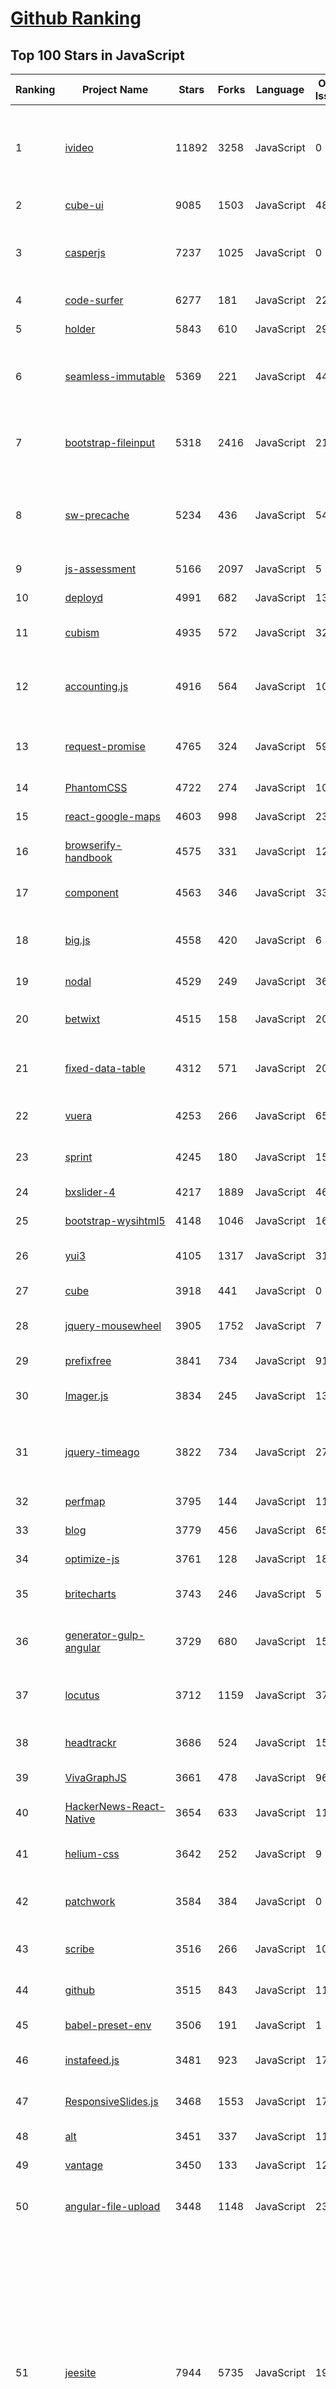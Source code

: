 [Github Ranking](../README.md)
==========

## Top 100 Stars in JavaScript

| Ranking | Project Name | Stars | Forks | Language | Open Issues | Description | Last Commit |
| ------- | ------------ | ----- | ----- | -------- | ----------- | ----------- | ----------- |
| 1 | [ivideo](https://github.com/phobal/ivideo) | 11892 | 3258 | JavaScript | 0 | 一个可以观看国内主流视频平台所有视频的客户端（Mac、Windows、Linux） A client that can watch video of domestic(China) mainstream video platform | 2021-01-28T19:46:42Z |
| 2 | [cube-ui](https://github.com/didi/cube-ui) | 9085 | 1503 | JavaScript | 48 | :large_orange_diamond: A fantastic mobile ui lib implement by Vue | 2023-10-28T02:35:55Z |
| 3 | [casperjs](https://github.com/casperjs/casperjs) | 7237 | 1025 | JavaScript | 0 | CasperJS is no longer actively maintained. Navigation scripting and testing utility for PhantomJS and SlimerJS | 2020-04-03T21:57:20Z |
| 4 | [code-surfer](https://github.com/pomber/code-surfer) | 6277 | 181 | JavaScript | 22 | Rad code slides <🏄/> | 2023-05-02T13:28:44Z |
| 5 | [holder](https://github.com/imsky/holder) | 5843 | 610 | JavaScript | 29 | :city_sunrise: Client-side image placeholders. | 2023-10-07T03:19:47Z |
| 6 | [seamless-immutable](https://github.com/rtfeldman/seamless-immutable) | 5369 | 221 | JavaScript | 44 | Immutable data structures for JavaScript which are backwards-compatible with normal JS Arrays and Objects. | 2021-06-25T16:12:52Z |
| 7 | [bootstrap-fileinput](https://github.com/kartik-v/bootstrap-fileinput) | 5318 | 2416 | JavaScript | 21 | An enhanced HTML 5 file input for Bootstrap 5.x/4.x./3.x with file preview, multiple selection, and more features. | 2023-11-17T17:18:16Z |
| 8 | [sw-precache](https://github.com/GoogleChromeLabs/sw-precache) | 5234 | 436 | JavaScript | 54 | [Deprecated] A node module to generate service worker code that will precache specific resources so they work offline. | 2019-06-09T22:23:40Z |
| 9 | [js-assessment](https://github.com/rmurphey/js-assessment) | 5166 | 2097 | JavaScript | 5 | A test-driven approach to assessing JS skills | 2023-01-26T17:23:29Z |
| 10 | [deployd](https://github.com/deployd/deployd) | 4991 | 682 | JavaScript | 131 | a toolkit for building realtime APIs | 2019-04-16T08:53:35Z |
| 11 | [cubism](https://github.com/square/cubism) | 4935 | 572 | JavaScript | 32 | Cubism.js: A JavaScript library for time series visualization. | 2023-03-19T08:29:27Z |
| 12 | [accounting.js](https://github.com/openexchangerates/accounting.js) | 4916 | 564 | JavaScript | 107 | A lightweight JavaScript library for number, money and currency formatting - fully localisable, zero dependencies. | 2022-09-09T12:07:01Z |
| 13 | [request-promise](https://github.com/request/request-promise) | 4765 | 324 | JavaScript | 59 | The simplified HTTP request client 'request' with Promise support. Powered by Bluebird. | 2023-08-01T19:46:56Z |
| 14 | [PhantomCSS](https://github.com/HuddleEng/PhantomCSS) | 4722 | 274 | JavaScript | 10 | Visual/CSS regression testing with PhantomJS | 2018-12-10T10:28:42Z |
| 15 | [react-google-maps](https://github.com/tomchentw/react-google-maps) | 4603 | 998 | JavaScript | 235 | React.js Google Maps integration component | 2022-11-07T13:24:13Z |
| 16 | [browserify-handbook](https://github.com/browserify/browserify-handbook) | 4575 | 331 | JavaScript | 12 | how to build modular applications with browserify | 2023-01-18T00:58:36Z |
| 17 | [component](https://github.com/componentjs/component) | 4563 | 346 | JavaScript | 33 | frontend package manager and build tool for modular web applications | 2017-12-16T14:10:16Z |
| 18 | [big.js](https://github.com/MikeMcl/big.js) | 4558 | 420 | JavaScript | 6 | A small, fast JavaScript library for arbitrary-precision decimal arithmetic. | 2023-03-29T14:52:47Z |
| 19 | [nodal](https://github.com/keithwhor/nodal) | 4529 | 249 | JavaScript | 36 | API Services Made Easy With Node.js | 2023-01-16T02:03:22Z |
| 20 | [betwixt](https://github.com/kdzwinel/betwixt) | 4515 | 158 | JavaScript | 20 | :zap: Web Debugging Proxy based on Chrome DevTools Network panel. | 2021-11-23T15:43:17Z |
| 21 | [fixed-data-table](https://github.com/facebookarchive/fixed-data-table) | 4312 | 571 | JavaScript | 205 | A React table component designed to allow presenting thousands of rows of data. | 2021-01-13T12:09:37Z |
| 22 | [vuera](https://github.com/akxcv/vuera) | 4253 | 266 | JavaScript | 65 | :eyes: Vue in React, React in Vue. Seamless integration of the two. :dancers: | 2023-09-19T11:34:22Z |
| 23 | [sprint](https://github.com/bendc/sprint) | 4245 | 180 | JavaScript | 15 | A tiny, lightning fast jQuery-like library for modern browsers. | 2016-12-21T04:18:43Z |
| 24 | [bxslider-4](https://github.com/stevenwanderski/bxslider-4) | 4217 | 1889 | JavaScript | 461 | Responsive jQuery content slider | 2023-02-01T12:20:34Z |
| 25 | [bootstrap-wysihtml5](https://github.com/jhollingworth/bootstrap-wysihtml5) | 4148 | 1046 | JavaScript | 165 | Simple, beautiful wysiwyg editor | 2020-04-14T20:13:56Z |
| 26 | [yui3](https://github.com/yui/yui3) | 4105 | 1317 | JavaScript | 316 | A library for building richly interactive web applications. | 2021-03-04T11:27:57Z |
| 27 | [cube](https://github.com/square/cube) | 3918 | 441 | JavaScript | 0 | Cube: A system for time series visualization. | 2019-04-05T16:22:18Z |
| 28 | [jquery-mousewheel](https://github.com/jquery/jquery-mousewheel) | 3905 | 1752 | JavaScript | 7 | A jQuery plugin that adds cross-browser mouse wheel support. | 2023-07-20T22:20:10Z |
| 29 | [prefixfree](https://github.com/LeaVerou/prefixfree) | 3841 | 734 | JavaScript | 91 | Break free from CSS prefix hell! | 2021-10-13T20:37:47Z |
| 30 | [Imager.js](https://github.com/bbc/Imager.js) | 3834 | 245 | JavaScript | 13 | Responsive images while we wait for srcset to finish cooking | 2022-01-27T23:28:26Z |
| 31 | [jquery-timeago](https://github.com/rmm5t/jquery-timeago) | 3822 | 734 | JavaScript | 27 | :clock8: The original jQuery plugin that makes it easy to support automatically updating fuzzy timestamps (e.g. "4 minutes ago"). | 2023-07-20T19:15:20Z |
| 32 | [perfmap](https://github.com/zeman/perfmap) | 3795 | 144 | JavaScript | 11 | Front-end performance heatmap bookmarklet. | 2017-05-12T00:10:57Z |
| 33 | [blog](https://github.com/dwqs/blog) | 3779 | 456 | JavaScript | 65 | :dog: :clap: :star2: Welcome to star | 2019-08-11T15:58:17Z |
| 34 | [optimize-js](https://github.com/nolanlawson/optimize-js) | 3761 | 128 | JavaScript | 18 | Optimize a JS file for faster parsing (UNMAINTAINED) | 2021-06-18T15:25:51Z |
| 35 | [britecharts](https://github.com/britecharts/britecharts) | 3743 | 246 | JavaScript | 5 | Composable Charting Library based on reusable D3.js components. | 2023-09-05T09:22:01Z |
| 36 | [generator-gulp-angular](https://github.com/Swiip/generator-gulp-angular) | 3729 | 680 | JavaScript | 152 | Yeoman generator for AngularJS with GulpJS [UNMAINTAINED next iteration is FountainJS] | 2022-06-16T16:56:04Z |
| 37 | [locutus](https://github.com/locutusjs/locutus) | 3712 | 1159 | JavaScript | 37 | Bringing stdlibs of other programming languages to JavaScript for educational purposes | 2022-11-19T19:31:42Z |
| 38 | [headtrackr](https://github.com/auduno/headtrackr) | 3686 | 524 | JavaScript | 15 | Javascript library for headtracking via webcam and WebRTC/getUserMedia | 2023-06-15T12:07:55Z |
| 39 | [VivaGraphJS](https://github.com/anvaka/VivaGraphJS) | 3661 | 478 | JavaScript | 96 | Graph drawing library for JavaScript | 2023-09-14T13:26:38Z |
| 40 | [HackerNews-React-Native](https://github.com/iSimar/HackerNews-React-Native) | 3654 | 633 | JavaScript | 11 | Hacker News iOS and Android App - Made with React Native. | 2022-03-17T06:10:55Z |
| 41 | [helium-css](https://github.com/geuis/helium-css) | 3642 | 252 | JavaScript | 9 | Helium - javascript tool to scan your site and show unused CSS | 2015-07-13T19:21:08Z |
| 42 | [patchwork](https://github.com/ssbc/patchwork) | 3584 | 384 | JavaScript | 0 | A decentralized messaging and sharing app built on top of Secure Scuttlebutt (SSB). | 2021-05-12T06:57:58Z |
| 43 | [scribe](https://github.com/guardian/scribe) | 3516 | 266 | JavaScript | 104 | DEPRECATED: A rich text editor framework for the web platform | 2020-03-08T04:04:14Z |
| 44 | [github](https://github.com/github-tools/github) | 3515 | 843 | JavaScript | 113 | A higher-level wrapper around the Github API. Intended for the browser. | 2022-09-04T15:10:53Z |
| 45 | [babel-preset-env](https://github.com/babel/babel-preset-env) | 3506 | 191 | JavaScript | 1 | PSA: this repo has been moved into babel/babel --> | 2018-05-10T14:31:15Z |
| 46 | [instafeed.js](https://github.com/stevenschobert/instafeed.js) | 3481 | 923 | JavaScript | 17 | A simple Instagram JavaScript plugin for your website | 2023-04-14T23:21:31Z |
| 47 | [ResponsiveSlides.js](https://github.com/arielsalminen/ResponsiveSlides.js) | 3468 | 1553 | JavaScript | 172 | Simple & lightweight responsive slider plugin (in 1kb) | 2023-01-24T16:16:01Z |
| 48 | [alt](https://github.com/goatslacker/alt) | 3451 | 337 | JavaScript | 110 | Isomorphic flux implementation | 2023-03-28T22:15:12Z |
| 49 | [vantage](https://github.com/dthree/vantage) | 3450 | 133 | JavaScript | 12 | Distributed, realtime CLI for live Node apps. | 2021-08-27T13:57:44Z |
| 50 | [angular-file-upload](https://github.com/nervgh/angular-file-upload) | 3448 | 1148 | JavaScript | 232 | [ALMOST NOT MAINTAINED] Angular File Upload is a module for the AngularJS framework | 2023-06-04T05:48:35Z |
| 51 | [jeesite](https://github.com/thinkgem/jeesite) | 7944 | 5735 | JavaScript | 194 | Java rapid development platform, based (Spring Boot, Spring MVC, Apache Shiro, MyBatis, Beetl, Bootstrap, AdminLTE), online code generation, including modules:  Organization, role users, menu and button authorization, data permissions, system parameters, content management, workflow, etc.  Loose coupling design is adopted; one key skin switch;  account security Settings, password policies;  Online scheduled task configuration;  Support cluster, support SAAS;  Support for multiple data sources | 2023-09-17T07:42:13Z |
| 52 | [OwlCarousel2](https://github.com/OwlCarousel2/OwlCarousel2) | 7862 | 2314 | JavaScript | 1120 | DEPRECATED jQuery Responsive Carousel. | 2023-07-05T15:49:25Z |
| 53 | [microbundle](https://github.com/developit/microbundle) | 7836 | 382 | JavaScript | 67 | 📦 Zero-configuration bundler for tiny modules. | 2023-09-26T15:17:44Z |
| 54 | [Script](https://github.com/NobyDa/Script) | 7645 | 3362 | JavaScript | 5 | This project is based on the scripting capabilities of several excellent iOS proxy tools (e.g. Surge, Quantumult X) | 2023-08-28T16:42:41Z |
| 55 | [styled-jsx](https://github.com/vercel/styled-jsx) | 7530 | 310 | JavaScript | 75 | Full CSS support for JSX without compromises | 2023-10-10T15:06:17Z |
| 56 | [standard-version](https://github.com/conventional-changelog/standard-version) | 7393 | 824 | JavaScript | 262 | :trophy: Automate versioning and CHANGELOG generation, with semver.org and conventionalcommits.org | 2023-11-16T14:34:49Z |
| 57 | [es6-promise](https://github.com/stefanpenner/es6-promise) | 7298 | 635 | JavaScript | 23 | A polyfill for ES6-style Promises | 2022-11-14T21:47:12Z |
| 58 | [casperjs](https://github.com/casperjs/casperjs) | 7237 | 1025 | JavaScript | 0 | CasperJS is no longer actively maintained. Navigation scripting and testing utility for PhantomJS and SlimerJS | 2020-04-03T21:57:20Z |
| 59 | [nvd3](https://github.com/novus/nvd3) | 7207 | 2197 | JavaScript | 533 | A reusable charting library written in d3.js | 2023-09-15T20:36:03Z |
| 60 | [objection.js](https://github.com/Vincit/objection.js) | 7130 | 664 | JavaScript | 73 | An SQL-friendly ORM for Node.js | 2023-11-30T17:43:03Z |
| 61 | [DCGAN-tensorflow](https://github.com/carpedm20/DCGAN-tensorflow) | 7108 | 2684 | JavaScript | 180 | A tensorflow implementation of "Deep Convolutional Generative Adversarial Networks" | 2021-01-06T05:38:06Z |
| 62 | [backbone.marionette](https://github.com/marionettejs/backbone.marionette) | 7085 | 1294 | JavaScript | 34 | The Backbone Framework | 2023-11-28T03:41:04Z |
| 63 | [intl-tel-input](https://github.com/jackocnr/intl-tel-input) | 7055 | 1943 | JavaScript | 20 | A JavaScript plugin for entering and validating international telephone numbers | 2023-12-01T18:07:11Z |
| 64 | [timesheet.js](https://github.com/sbstjn/timesheet.js) | 6952 | 625 | JavaScript | 15 | JavaScript library for HTML5 & CSS3 time sheets | 2018-05-24T21:40:05Z |
| 65 | [APlayer](https://github.com/DIYgod/APlayer) | 6920 | 1017 | JavaScript | 160 | :lollipop: Wow, such a beautiful HTML5 music player | 2023-10-04T14:56:05Z |
| 66 | [lovefield](https://github.com/google/lovefield) | 6842 | 421 | JavaScript | 42 | Lovefield is a relational database for web apps. Written in JavaScript, works cross-browser. Provides SQL-like APIs that are fast, safe, and easy to use. | 2021-08-10T22:09:29Z |
| 67 | [SlickGrid](https://github.com/mleibman/SlickGrid) | 6800 | 2054 | JavaScript | 348 | A lightning fast JavaScript grid/spreadsheet | 2023-02-26T11:59:58Z |
| 68 | [readability](https://github.com/mozilla/readability) | 6747 | 551 | JavaScript | 217 | A standalone version of the readability lib | 2023-10-31T16:30:19Z |
| 69 | [beaker](https://github.com/beakerbrowser/beaker) | 6722 | 603 | JavaScript | 212 | An experimental peer-to-peer Web browser | 2022-12-27T21:47:18Z |
| 70 | [buster](https://github.com/dessant/buster) | 6678 | 559 | JavaScript | 28 | Captcha solver extension for humans, available for Chrome, Edge and Firefox | 2023-07-30T10:06:46Z |
| 71 | [x-editable](https://github.com/vitalets/x-editable) | 6479 | 1752 | JavaScript | 574 | In-place editing with Twitter Bootstrap, jQuery UI or pure jQuery | 2022-12-02T16:58:35Z |
| 72 | [react-draft-wysiwyg](https://github.com/jpuri/react-draft-wysiwyg) | 6225 | 1155 | JavaScript | 601 | A Wysiwyg editor build on top of ReactJS and DraftJS. https://jpuri.github.io/react-draft-wysiwyg | 2023-11-20T02:21:32Z |
| 73 | [js-framework-benchmark](https://github.com/krausest/js-framework-benchmark) | 6153 | 812 | JavaScript | 44 | A comparison of the performance of a few popular javascript frameworks | 2023-12-01T23:06:09Z |
| 74 | [hexo-theme-icarus](https://github.com/ppoffice/hexo-theme-icarus) | 6104 | 1531 | JavaScript | 40 | A simple, delicate, and modern theme for the static site generator Hexo. | 2023-11-01T13:04:48Z |
| 75 | [socketcluster](https://github.com/SocketCluster/socketcluster) | 6102 | 338 | JavaScript | 86 | Highly scalable realtime pub/sub and RPC framework | 2023-11-13T23:20:41Z |
| 76 | [poisontap](https://github.com/samyk/poisontap) | 6065 | 1031 | JavaScript | 85 | Exploits locked/password protected computers over USB, drops persistent WebSocket-based backdoor, exposes internal router, and siphons cookies using Raspberry Pi Zero & Node.js. | 2018-11-26T16:50:44Z |
| 77 | [lazy.js](https://github.com/dtao/lazy.js) | 6025 | 298 | JavaScript | 53 | Like Underscore, but lazier | 2020-07-15T20:12:33Z |
| 78 | [textures](https://github.com/riccardoscalco/textures) | 6004 | 244 | JavaScript | 12 | Textures.js is a JavaScript library for creating SVG patterns | 2023-01-01T20:03:38Z |
| 79 | [flot](https://github.com/flot/flot) | 5953 | 1646 | JavaScript | 453 | Attractive JavaScript charts for jQuery | 2023-11-08T19:56:18Z |
| 80 | [fonoster](https://github.com/fonoster/fonoster) | 5928 | 306 | JavaScript | 10 | 🚀 The open-source alternative to Twilio. | 2023-11-30T02:43:36Z |
| 81 | [angular-app](https://github.com/angular-app/angular-app) | 5875 | 1783 | JavaScript | 47 | Reference application for AngularJS | 2023-04-18T06:49:01Z |
| 82 | [json-editor](https://github.com/jdorn/json-editor) | 5762 | 1109 | JavaScript | 387 | JSON Schema Based Editor | 2018-04-18T13:46:26Z |
| 83 | [tape](https://github.com/ljharb/tape) | 5750 | 343 | JavaScript | 40 | tap-producing test harness for node and browsers | 2023-11-30T21:59:32Z |
| 84 | [shortid](https://github.com/dylang/shortid) | 5744 | 274 | JavaScript | 15 | Short id generator. Url-friendly. Non-predictable. Cluster-compatible. | 2020-10-21T19:42:01Z |
| 85 | [documentation](https://github.com/documentationjs/documentation) | 5739 | 558 | JavaScript | 196 | :book: documentation for modern JavaScript | 2023-10-31T21:35:06Z |
| 86 | [duktape](https://github.com/svaarala/duktape) | 5726 | 539 | JavaScript | 408 | Duktape - embeddable Javascript engine with a focus on portability and compact footprint | 2023-10-12T18:26:17Z |
| 87 | [log4js-node](https://github.com/log4js-node/log4js-node) | 5704 | 783 | JavaScript | 70 | A port of log4js to node.js | 2023-11-04T07:39:40Z |
| 88 | [zombie](https://github.com/assaf/zombie) | 5661 | 556 | JavaScript | 187 | Insanely fast, full-stack, headless browser testing using node.js | 2022-12-09T04:54:13Z |
| 89 | [nwb](https://github.com/insin/nwb) | 5561 | 368 | JavaScript | 151 | A toolkit for React, Preact, Inferno & vanilla JS apps, React libraries and other npm modules for the web, with no configuration (until you need it) | 2023-10-16T13:32:05Z |
| 90 | [css-in-js](https://github.com/MicheleBertoli/css-in-js) | 5525 | 318 | JavaScript | 5 | React: CSS in JS techniques comparison | 2021-03-02T17:38:21Z |
| 91 | [freecodecamp.cn](https://github.com/huluoyang/freecodecamp.cn) | 5515 | 304 | JavaScript | 1 | 随着FCC中文社区的快速发展和更多小伙伴的崛起，此项目已从个人项目升级到团队项目。详情请移步： | 2018-10-19T06:06:57Z |
| 92 | [tablesaw](https://github.com/filamentgroup/tablesaw) | 5506 | 456 | JavaScript | 0 | A group of plugins for responsive tables. | 2022-10-20T20:31:49Z |
| 93 | [sinopia](https://github.com/rlidwka/sinopia) | 5488 | 689 | JavaScript | 200 | Private npm repository server | 2019-12-22T17:01:01Z |
| 94 | [smooth-scroll](https://github.com/cferdinandi/smooth-scroll) | 5487 | 878 | JavaScript | 0 | A lightweight script to animate scrolling to anchor links. | 2020-04-27T19:47:01Z |
| 95 | [bash-handbook](https://github.com/denysdovhan/bash-handbook) | 5484 | 766 | JavaScript | 13 | :book: For those who wanna learn Bash | 2023-04-28T16:51:03Z |
| 96 | [RealChar](https://github.com/Shaunwei/RealChar) | 5467 | 628 | JavaScript | 55 | 🎙️🤖Create, Customize and Talk to your AI Character/Companion in Realtime (All in One Codebase!). Have a natural seamless conversation with AI everywhere (mobile, web and terminal) using LLM OpenAI GPT3.5/4, Anthropic Claude2, Chroma Vector DB, Whisper Speech2Text, ElevenLabs Text2Speech🎙️🤖 | 2023-10-24T07:17:14Z |
| 97 | [nerv](https://github.com/NervJS/nerv) | 5424 | 295 | JavaScript | 71 | A blazing fast React alternative, compatible with IE8 and React 16. | 2021-03-29T17:17:19Z |
| 98 | [mailtrain](https://github.com/Mailtrain-org/mailtrain) | 5365 | 714 | JavaScript | 288 | Self hosted newsletter app | 2023-09-18T06:32:30Z |
| 99 | [bowser](https://github.com/bowser-js/bowser) | 5336 | 509 | JavaScript | 78 | a browser detector | 2023-11-28T10:02:16Z |
| 100 | [lightgallery.js](https://github.com/sachinchoolur/lightgallery.js) | 5267 | 650 | JavaScript | 0 | Full featured JavaScript image & video gallery. No dependencies | 2023-11-29T12:19:17Z |

